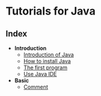 # Tutorials for Java

## Index

- **Introduction**
  - [Introduction of Java](./intro-introduction-of-java.md)
  - [How to install Java](./intro-how-to-install-java.md)
  - [The first program](./intro-the-first-program.md)
  - [Use Java IDE](./intro-use-java-ide.md)
- **Basic**
  - [Comment](./basic-comment.md)
